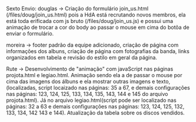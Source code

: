 Sexto Envio:
  douglas -> Criação do formulário join_us.html (/files/doug/join_us.html) pois a HdA está recrutando novos membros, ela está toda erificada com js bruto (/files/doug/join_us.js) e possui uma animação de trocar a cor do body ao passar o mouse em cima do botõa de enviar o formulário.
 
 moreira -> footer padrão da equipe adicionado, criação de página com informações dos albuns, criação de página com fotografias da banda, links organizados em tabela e revisão do estilo em geral da página.

Rute -> Desenvolvimento de "animação" com javaScript nas páginas projota.html e legiao.html. Animação sendo ela a de passar o mouse por cima das imagens dos álbuns e ela mostrar outras imagens e texto, (localizadas, script locaizado nas páginas: 35 a 67, e demais configurações nas páginas: 123, 124, 125, 133, 134, 135, 143, 144 e 145 do arquivo projota.html). Já no arquivo legiao.html(script pode ser localizado nas páginas: 32 a 63 e demais configurações nas páginas: 123, 124, 125, 132, 133, 134, 142 143 e 144). Atualização da tabela sobre os discos vendidos.
